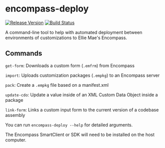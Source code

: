 # encompass-deploy

[![Release Version](https://img.shields.io/github/release/panorama-mortgage-group/encompass-deploy.svg)](https://github.com/panorama-mortgage-group/encompass-deploy/releases/latest)
[![Build Status](https://dev.azure.com/panorama-mortgage-group/Panorama%20Apps/_apis/build/status/encompass-deploy?branchName=master)](https://dev.azure.com/panorama-mortgage-group/Panorama%20Apps/_build/latest?definitionId=5&branchName=master)

A command-line tool to help with automated deployment between environments of customizations to Ellie Mae's Encompass.

## Commands

`get-form`: Downloads a custom form (`.emfrm`) from Encompass

`import`: Uploads customization packages (`.empkg`) to an Encompass server

`pack`: Create a `.empkg` file based on a manifest.xml

`update-cdo`: Update a value inside of an XML Custom Data Object inside a package

`link-form`: Links a custom input form to the current version of a codebase assembly

You can run `encompass-deploy --help` for detailed arguments.

The Encompass SmartClient or SDK will need to be installed on the host computer.
